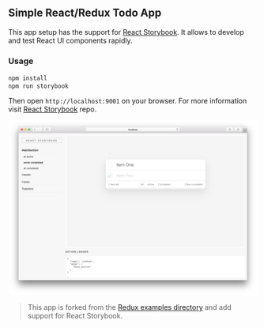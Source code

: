 ## Simple React/Redux Todo App

This app setup has the support for [React Storybook](https://github.com/kadirahq/react-storybook). It allows to develop and test React UI components rapidly.

### Usage

```
npm install
npm run storybook
```

Then open `http://localhost:9001` on your browser. For more information visit [React Storybook](https://github.com/kadirahq/react-storybook) repo.

![React Storybook in action](.github/demo.png)

> This app is forked from the [Redux examples directory](https://github.com/reactjs/redux/tree/master/examples/todomvc) and add support for React Storybook.
